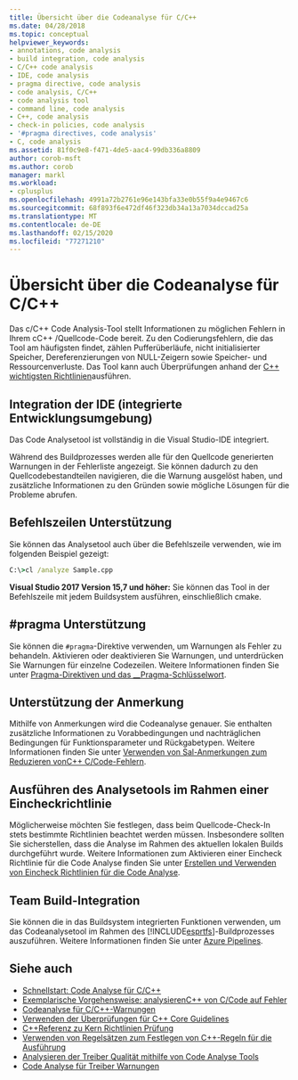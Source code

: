 ```yaml
---
title: Übersicht über die Codeanalyse für C/C++
ms.date: 04/28/2018
ms.topic: conceptual
helpviewer_keywords:
- annotations, code analysis
- build integration, code analysis
- C/C++ code analysis
- IDE, code analysis
- pragma directive, code analysis
- code analysis, C/C++
- code analysis tool
- command line, code analysis
- C++, code analysis
- check-in policies, code analysis
- '#pragma directives, code analysis'
- C, code analysis
ms.assetid: 81f0c9e8-f471-4de5-aac4-99db336a8809
author: corob-msft
ms.author: corob
manager: markl
ms.workload:
- cplusplus
ms.openlocfilehash: 4991a72b2761e96e143bfa33e0b55f9a4e9467c6
ms.sourcegitcommit: 68f893f6e472df46f323db34a13a7034dccad25a
ms.translationtype: MT
ms.contentlocale: de-DE
ms.lasthandoff: 02/15/2020
ms.locfileid: "77271210"
---
```

# <a name="code-analysis-for-cc-overview"></a>Übersicht über die Codeanalyse für C/C++

Das c/C++ Code Analysis-Tool stellt Informationen zu möglichen Fehlern in Ihrem cC++ /Quellcode-Code bereit. Zu den Codierungsfehlern, die das Tool am häufigsten findet, zählen Pufferüberläufe, nicht initialisierter Speicher, Dereferenzierungen von NULL-Zeigern sowie Speicher- und Ressourcenverluste. Das Tool kann auch Überprüfungen anhand der [ C++ wichtigsten Richtlinien](https://github.com/isocpp/CppCoreGuidelines/blob/master/CppCoreGuidelines.md)ausführen.

## <a name="ide-integrated-development-environment-integration"></a>Integration der IDE (integrierte Entwicklungsumgebung)

Das Code Analysetool ist vollständig in die Visual Studio-IDE integriert.

Während des Buildprozesses werden alle für den Quellcode generierten Warnungen in der Fehlerliste angezeigt. Sie können dadurch zu den Quellcodebestandteilen navigieren, die die Warnung ausgelöst haben, und zusätzliche Informationen zu den Gründen sowie mögliche Lösungen für die Probleme abrufen.

## <a name="command-line-support"></a>Befehlszeilen Unterstützung

Sie können das Analysetool auch über die Befehlszeile verwenden, wie im folgenden Beispiel gezeigt:

```cmd
C:\>cl /analyze Sample.cpp
```

**Visual Studio 2017 Version 15,7 und höher:** Sie können das Tool in der Befehlszeile mit jedem Buildsystem ausführen, einschließlich cmake.

## <a name="pragma-support"></a>#pragma Unterstützung

Sie können die `#pragma`-Direktive verwenden, um Warnungen als Fehler zu behandeln. Aktivieren oder deaktivieren Sie Warnungen, und unterdrücken Sie Warnungen für einzelne Codezeilen. Weitere Informationen finden Sie unter [Pragma-Direktiven und das __Pragma-Schlüsselwort](/cpp/preprocessor/pragma-directives-and-the-pragma-keyword).

## <a name="annotation-support"></a>Unterstützung der Anmerkung

Mithilfe von Anmerkungen wird die Codeanalyse genauer. Sie enthalten zusätzliche Informationen zu Vorabbedingungen und nachträglichen Bedingungen für Funktionsparameter und Rückgabetypen. Weitere Informationen finden Sie unter [Verwenden von Sal-Anmerkungen zum Reduzieren vonC++ C/Code-Fehlern](../code-quality/using-sal-annotations-to-reduce-c-cpp-code-defects.md).

## <a name="run-analysis-tool-as-part-of-check-in-policy"></a>Ausführen des Analysetools im Rahmen einer Eincheckrichtlinie

Möglicherweise möchten Sie festlegen, dass beim Quellcode-Check-In stets bestimmte Richtlinien beachtet werden müssen. Insbesondere sollten Sie sicherstellen, dass die Analyse im Rahmen des aktuellen lokalen Builds durchgeführt wurde. Weitere Informationen zum Aktivieren einer Eincheck Richtlinie für die Code Analyse finden Sie unter [Erstellen und Verwenden von Eincheck Richtlinien für die Code Analyse](../code-quality/how-to-create-or-update-standard-code-analysis-check-in-policies.md).

## <a name="team-build-integration"></a>Team Build-Integration

Sie können die in das Buildsystem integrierten Funktionen verwenden, um das Codeanalysetool im Rahmen des [!INCLUDE[esprtfs](../code-quality/includes/esprtfs_md.md)]-Buildprozesses auszuführen. Weitere Informationen finden Sie unter [Azure Pipelines](/azure/devops/pipelines/index?view=vsts).

## <a name="see-also"></a>Siehe auch

- [Schnellstart: Code Analyse für C/C++](quick-start-code-analysis-for-c-cpp.md)
- [Exemplarische Vorgehensweise: analysierenC++ von C/Code auf Fehler](walkthrough-analyzing-c-cpp-code-for-defects.md)
- [Codeanalyse für C/C++-Warnungen](code-analysis-for-c-cpp-warnings.md)
- [Verwenden der Überprüfungen für C++ Core Guidelines](using-the-cpp-core-guidelines-checkers.md)
- [C++Referenz zu Kern Richtlinien Prüfung](code-analysis-for-cpp-corecheck.md)
- [Verwenden von Regelsätzen zum Festlegen von C++-Regeln für die Ausführung](using-rule-sets-to-specify-the-cpp-rules-to-run.md)
- [Analysieren der Treiber Qualität mithilfe von Code Analyse Tools](/windows-hardware/drivers/develop/analyzing-driver-quality-by-using-code-analysis-tools)
- [Code Analyse für Treiber Warnungen](/windows-hardware/drivers/devtest/prefast-for-drivers-warnings)
